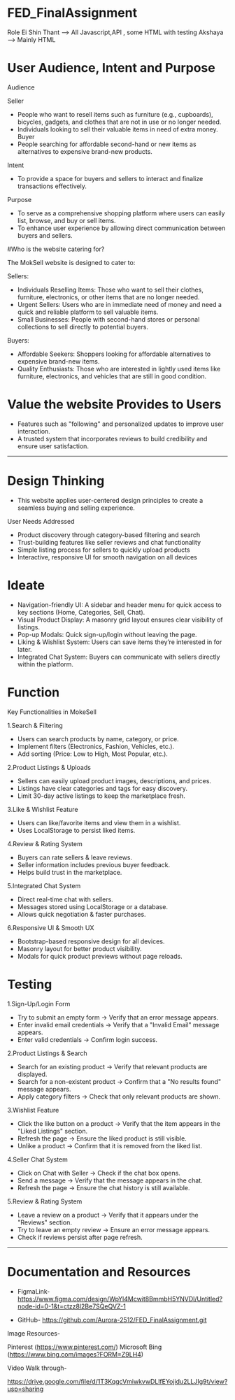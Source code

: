 # FED_FinalAssignment
Role
Ei Shin Thant --> All Javascript,API , some HTML with testing 
Akshaya --> Mainly HTML

# User Audience, Intent and Purpose

Audience

Seller
- People who want to resell items such as furniture (e.g., cupboards), bicycles, gadgets, and clothes that are not in use or no longer needed.
- Individuals looking to sell their valuable items in need of extra money.
Buyer
- People searching for affordable second-hand or new items as alternatives to expensive brand-new products.

Intent

- To provide a space for buyers and sellers to interact and finalize transactions effectively.

Purpose

- To serve as a comprehensive shopping platform where users can easily list, browse, and buy or sell items.
- To enhance user experience by allowing direct communication between buyers and sellers.


#Who is the website catering for?


The MokSell website is designed to cater to:

Sellers:

- Individuals Reselling Items: Those who want to sell their clothes, furniture, electronics, or other items that are no longer needed.
- Urgent Sellers: Users who are in immediate need of money and need a quick and reliable platform to sell valuable items.
- Small Businesses: People with second-hand stores or personal collections to sell directly to potential buyers.

Buyers:

- Affordable Seekers: Shoppers looking for affordable alternatives to expensive brand-new items.
- Quality Enthusiasts: Those who are interested in lightly used items like furniture, electronics, and vehicles that are still in good condition.

# Value the website Provides to Users

- Features such as "following" and personalized updates to improve user interaction.
- A trusted system that incorporates reviews to build credibility and ensure user satisfaction.

------------------------------------------------------------------------------------------------------------

# Design Thinking

- This website applies user-centered design principles to create a seamless buying and selling experience.

User Needs Addressed

- Product discovery through category-based filtering and search
- Trust-building features like seller reviews and chat functionality
- Simple listing process for sellers to quickly upload products
- Interactive, responsive UI for smooth navigation on all devices

# Ideate

- Navigation-friendly UI: A sidebar and header menu for quick access to key sections (Home, Categories, Sell, Chat).
- Visual Product Display: A masonry grid layout ensures clear visibility of listings.
- Pop-up Modals: Quick sign-up/login without leaving the page.
- Liking & Wishlist System: Users can save items they’re interested in for later.
- Integrated Chat System: Buyers can communicate with sellers directly within the platform.


# Function

Key Functionalities in MokeSell

1.Search & Filtering

- Users can search products by name, category, or price.
- Implement filters (Electronics, Fashion, Vehicles, etc.).
- Add sorting (Price: Low to High, Most Popular, etc.).

2.Product Listings & Uploads

- Sellers can easily upload product images, descriptions, and prices.
- Listings have clear categories and tags for easy discovery.
- Limit 30-day active listings to keep the marketplace fresh.

3.Like & Wishlist Feature

- Users can like/favorite items and view them in a wishlist.
- Uses LocalStorage to persist liked items.

4.Review & Rating System

- Buyers can rate sellers & leave reviews.
- Seller information includes previous buyer feedback.
- Helps build trust in the marketplace.

5.Integrated Chat System

- Direct real-time chat with sellers.
- Messages stored using LocalStorage or a database.
- Allows quick negotiation & faster purchases.

6.Responsive UI & Smooth UX

- Bootstrap-based responsive design for all devices.
- Masonry layout for better product visibility.
- Modals for quick product previews without page reloads.

# Testing

1.Sign-Up/Login Form

- Try to submit an empty form → Verify that an error message appears.
- Enter invalid email credentials → Verify that a "Invalid Email" message appears.
- Enter valid credentials → Confirm login success.

2.Product Listings & Search

- Search for an existing product → Verify that relevant products are displayed.
- Search for a non-existent product → Confirm that a "No results found" message appears.
- Apply category filters → Check that only relevant products are shown.

3.Wishlist Feature

- Click the like button on a product → Verify that the item appears in the "Liked Listings" section.
- Refresh the page → Ensure the liked product is still visible.
-  Unlike a product → Confirm that it is removed from the liked list.

4.Seller Chat System

- Click on Chat with Seller → Check if the chat box opens.
- Send a message → Verify that the message appears in the chat.
- Refresh the page → Ensure the chat history is still available.

5.Review & Rating System

- Leave a review on a product → Verify that it appears under the "Reviews" section.
- Try to leave an empty review → Ensure an error message appears.
- Check if reviews persist after page refresh.

---------------------------------------------------------------------------------------------------------------------------------------------------

# Documentation and Resources

- FigmaLink- https://www.figma.com/design/WpYl4Mcwit8BmmbH5YNVDl/Untitled?node-id=0-1&t=ctzz8l2Be7SQeQVZ-1

- GitHub- https://github.com/Aurora-2512/FED_FinalAssignment.git

Image Resources- 

Pinterest (https://www.pinterest.com/)
Microsoft Bing (https://www.bing.com/images?FORM=Z9LH4)

Video Walk through-

https://drive.google.com/file/d/1T3KqgcVmiwkvwDLlfEYojidu2LLJIg9t/view?usp=sharing

